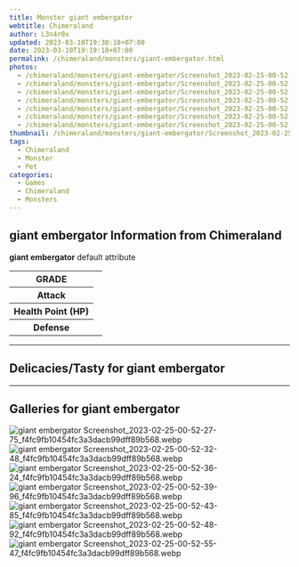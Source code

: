 ```yaml
---
title: Monster giant embergator
webtitle: Chimeraland
author: L3n4r0x
updated: 2023-03-10T19:30:18+07:00
date: 2023-03-10T19:19:18+07:00
permalink: /chimeraland/monsters/giant-embergator.html
photos:
  - /chimeraland/monsters/giant-embergator/Screenshot_2023-02-25-00-52-27-75_f4fc9fb10454fc3a3dacb99dff89b568.webp
  - /chimeraland/monsters/giant-embergator/Screenshot_2023-02-25-00-52-32-48_f4fc9fb10454fc3a3dacb99dff89b568.webp
  - /chimeraland/monsters/giant-embergator/Screenshot_2023-02-25-00-52-36-24_f4fc9fb10454fc3a3dacb99dff89b568.webp
  - /chimeraland/monsters/giant-embergator/Screenshot_2023-02-25-00-52-39-96_f4fc9fb10454fc3a3dacb99dff89b568.webp
  - /chimeraland/monsters/giant-embergator/Screenshot_2023-02-25-00-52-43-85_f4fc9fb10454fc3a3dacb99dff89b568.webp
  - /chimeraland/monsters/giant-embergator/Screenshot_2023-02-25-00-52-48-92_f4fc9fb10454fc3a3dacb99dff89b568.webp
  - /chimeraland/monsters/giant-embergator/Screenshot_2023-02-25-00-52-55-47_f4fc9fb10454fc3a3dacb99dff89b568.webp
thumbnail: /chimeraland/monsters/giant-embergator/Screenshot_2023-02-25-00-52-27-75_f4fc9fb10454fc3a3dacb99dff89b568.webp
tags:
  - Chimeraland
  - Monster
  - Pet
categories:
  - Games
  - Chimeraland
  - Monsters
---
```


<section id="bootstrap-wrapper"><link rel="stylesheet" href="https://rawcdn.githack.com/dimaslanjaka/Web-Manajemen/0c3b5aa1813bd4abcd2c11bf3e37928b15c28664/css/bootstrap-5-3-0-alpha3-wrapper.css"/><h2>giant embergator Information from Chimeraland</h2><p><b>giant embergator</b> default attribute <table><tr><th>GRADE</th><td></td></tr><tr><th>Attack</th><td></td></tr><tr><th>Health Point (HP)</th><td></td></tr><tr><th>Defense</th><td></td></tr></table></p><hr/><h2>Delicacies/Tasty for giant embergator</h2><hr/><div id="gallery"><h2>Galleries for giant embergator</h2><div class="row"><div class="col-lg-6 col-12"><img src="/chimeraland/monsters/giant-embergator/Screenshot_2023-02-25-00-52-27-75_f4fc9fb10454fc3a3dacb99dff89b568.webp" alt="giant embergator Screenshot_2023-02-25-00-52-27-75_f4fc9fb10454fc3a3dacb99dff89b568.webp"/></div><div class="col-lg-6 col-12"><img src="/chimeraland/monsters/giant-embergator/Screenshot_2023-02-25-00-52-32-48_f4fc9fb10454fc3a3dacb99dff89b568.webp" alt="giant embergator Screenshot_2023-02-25-00-52-32-48_f4fc9fb10454fc3a3dacb99dff89b568.webp"/></div><div class="col-lg-6 col-12"><img src="/chimeraland/monsters/giant-embergator/Screenshot_2023-02-25-00-52-36-24_f4fc9fb10454fc3a3dacb99dff89b568.webp" alt="giant embergator Screenshot_2023-02-25-00-52-36-24_f4fc9fb10454fc3a3dacb99dff89b568.webp"/></div><div class="col-lg-6 col-12"><img src="/chimeraland/monsters/giant-embergator/Screenshot_2023-02-25-00-52-39-96_f4fc9fb10454fc3a3dacb99dff89b568.webp" alt="giant embergator Screenshot_2023-02-25-00-52-39-96_f4fc9fb10454fc3a3dacb99dff89b568.webp"/></div><div class="col-lg-6 col-12"><img src="/chimeraland/monsters/giant-embergator/Screenshot_2023-02-25-00-52-43-85_f4fc9fb10454fc3a3dacb99dff89b568.webp" alt="giant embergator Screenshot_2023-02-25-00-52-43-85_f4fc9fb10454fc3a3dacb99dff89b568.webp"/></div><div class="col-lg-6 col-12"><img src="/chimeraland/monsters/giant-embergator/Screenshot_2023-02-25-00-52-48-92_f4fc9fb10454fc3a3dacb99dff89b568.webp" alt="giant embergator Screenshot_2023-02-25-00-52-48-92_f4fc9fb10454fc3a3dacb99dff89b568.webp"/></div><div class="col-lg-6 col-12"><img src="/chimeraland/monsters/giant-embergator/Screenshot_2023-02-25-00-52-55-47_f4fc9fb10454fc3a3dacb99dff89b568.webp" alt="giant embergator Screenshot_2023-02-25-00-52-55-47_f4fc9fb10454fc3a3dacb99dff89b568.webp"/></div></div></div></section>